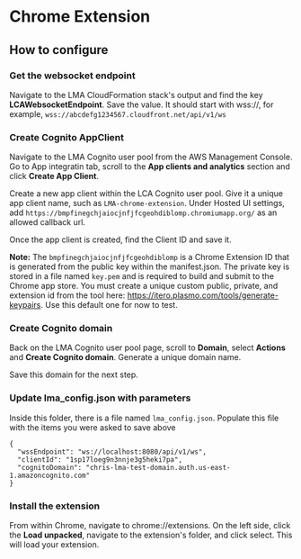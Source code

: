 # Chrome Extension

## How to configure

### Get the websocket endpoint

Navigate to the LMA CloudFormation stack's output and find the key **LCAWebsocketEndpoint**. Save the value. It should start with wss://, for example, `wss://abcdefg1234567.cloudfront.net/api/v1/ws`

### Create Cognito AppClient

Navigate to the LMA Cognito user pool from the AWS Management Console.  Go to App integratin tab, scroll to the **App clients and analytics** section and click **Create App Client**.

Create a new app client within the LCA Cognito user pool. Give it a unique app client name, such as `LMA-chrome-extension`.  Under Hosted UI settings, add `https://bmpfinegchjaiocjnfjfcgeohdiblomp.chromiumapp.org/` as an allowed callback url.

Once the app client is created, find the Client ID and save it.

**Note:** The `bmpfinegchjaiocjnfjfcgeohdiblomp` is a Chrome Extension ID that is generated from the public key within the manifest.json. The private key is stored in a file named `key.pem` and is required to build and submit to the Chrome app store. You must create a unique custom public, private, and extension id from the tool here: https://itero.plasmo.com/tools/generate-keypairs. Use this default one for now to test.

### Create Cognito domain

Back on the LMA Cognito user pool page, scroll to **Domain**, select **Actions** and **Create Cognito domain**. Generate a unique domain name.  

Save this domain for the next step.

### Update lma_config.json with parameters

Inside this folder, there is a file named `lma_config.json`. Populate this file with the items you were asked to save above

```
{  
  "wssEndpoint": "ws://localhost:8080/api/v1/ws",
  "clientId": "1sp17loeg9n3nnje3g5heki7pa",
  "cognitoDomain": "chris-lma-test-domain.auth.us-east-1.amazoncognito.com"
}
```

### Install the extension

From within Chrome, navigate to chrome://extensions.  On the left side, click the **Load unpacked**, navigate to the extension's folder, and click select.  This will load your extension.